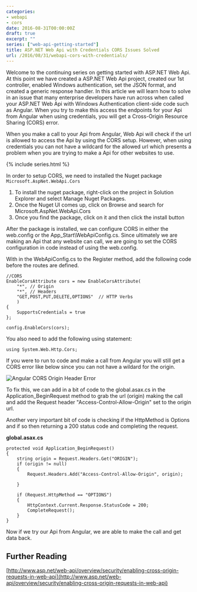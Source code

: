 ```yaml
---
categories:
- webapi
- cors
date: 2016-08-31T00:00:00Z
draft: true
excerpt: ""
series: ["web-api-getting-started"]
title: ASP.NET Web Api with Credentials CORS Issues Solved
url: /2016/08/31/webapi-cors-with-credentials/
---
```


Welcome to the continuing series on getting started with ASP.NET Web Api.  At this point we have created a ASP.NET Web Api project, created our 1st controller, enabled Windows authentication, set the JSON format, and created a generic response handler.  In this article we will learn how to solve in an issue that many enterprise developers have run across when called your ASP.NET Web Api with Windows Authentication client-side code such as Angular.  When you try to make this access the endpoints for your Api from Angular when using credentials, you will get a Cross-Origin Resource Sharing (CORS) error. 

When you make a call to your Api from Angular, Web Api will check if the url is allowed to access the Api by using the CORS setup.  However, when using credentials you can not have a wildcard for the allowed url which presents a problem when you are trying to make a Api for other websites to use.   

{% include series.html %}

In order to setup CORS, we need to installed the Nuget package `Microsoft.AspNet.WebApi.Cors`

1. To install the nuget package, right-click on the project in Solution Explorer and select Manage Nuget Packages.
1. Once the Nuget UI comes up, click on Browse and search for Microsoft.AspNet.WebApi.Cors
1. Once you find the package, click on it and then click the install button

After the package is installed, we can configure CORS in either the web.config or the App_Start\WebApiConfig.cs.  Since ultimately we are making an Api that any website can call, we are going to set the CORS configuration in code instead of using the web.config.  

With in the WebApiConfig.cs to the Register method, add the following code before the routes are defined.  

    //CORS
    EnableCorsAttribute cors = new EnableCorsAttribute(
        "*", // Origin
        "*", // Headers
        "GET,POST,PUT,DELETE,OPTIONS"  // HTTP Verbs
        )
    {
        SupportsCredentials = true
    };

    config.EnableCors(cors);

You also need to add the following using statement:

    using System.Web.Http.Cors;

If you were to run to code and make a call from Angular you will still get a CORS error like below since you can not have a wildard for the origin.  

![Angular CORS Origin Header Error](/images/BloggingOnGitHub/cors-no-origin-header.png)

To fix this, we can add in a bit of code to the global.asax.cs in the Application_BeginRequest method to grab the url (origin) making the call and add the Request header "Access-Control-Allow-Origin" set to the origin url.    

Another very important bit of code is checking if the HttpMethod is Options and if so then returning a 200 status code and completing the request.

**global.asax.cs**

	protected void Application_BeginRequest()
    {
        string origin = Request.Headers.Get("ORIGIN");
        if (origin != null)
        {
            Request.Headers.Add("Access-Control-Allow-Origin", origin);

        }

        if (Request.HttpMethod == "OPTIONS")
        {
            HttpContext.Current.Response.StatusCode = 200;
            CompleteRequest();
        }
    }

Now if we try our Api from Angular, we are able to make the call and get data back.

## Further Reading

[http://www.asp.net/web-api/overview/security/enabling-cross-origin-requests-in-web-api](http://www.asp.net/web-api/overview/security/enabling-cross-origin-requests-in-web-api)
